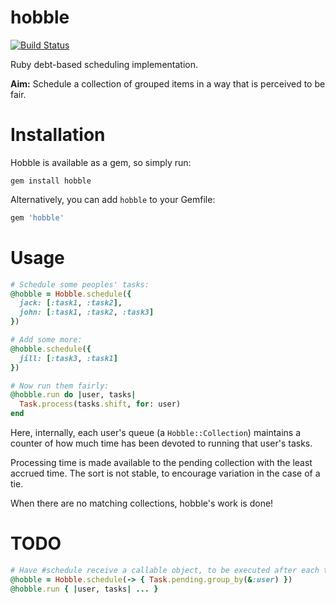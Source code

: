 hobble
======

[![Build Status](https://travis-ci.org/joshpencheon/hobble.svg?branch=master)](https://travis-ci.org/joshpencheon/hobble)

Ruby debt-based scheduling implementation.

**Aim:** Schedule a collection of grouped items in a way that is perceived to be fair.

Installation
=====

Hobble is available as a gem, so simply run:

```
gem install hobble
```

Alternatively, you can add `hobble` to your Gemfile:

```ruby
gem 'hobble'
```

Usage
=====

```ruby
# Schedule some peoples' tasks:
@hobble = Hobble.schedule({
  jack: [:task1, :task2],
  john: [:task1, :task2, :task3]
})

# Add some more:
@hobble.schedule({
  jill: [:task3, :task1]
})

# Now run them fairly:
@hobble.run do |user, tasks|
  Task.process(tasks.shift, for: user)
end
```

Here, internally, each user's queue (a `Hobble::Collection`) maintains
a counter of how much time has been devoted to running that user's tasks.

Processing time is made available to the pending collection with the least
accrued time. The sort is not stable, to encourage variation in the case of a tie.

When there are no matching collections, hobble's work is done!

TODO
=====

```ruby
# Have #schedule receive a callable object, to be executed after each task completes:
@hobble = Hobble.schedule(-> { Task.pending.group_by(&:user) })
@hobble.run { |user, tasks| ... }
```
